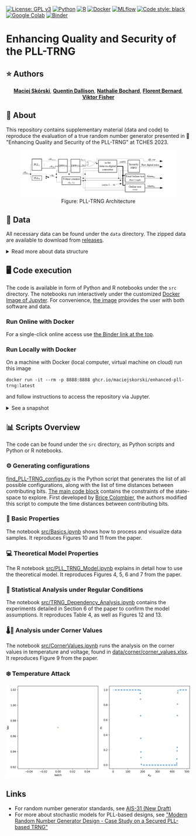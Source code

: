 [![License: GPL v3](https://img.shields.io/badge/License-GPLv3-blue.svg)](https://www.gnu.org/licenses/gpl-3.0)
[![Python](https://img.shields.io/static/v1?message=Python&color=3776AB&logo=Python&logoColor=FFFFFF&label=)](https://www.python.org/)
[![R](https://img.shields.io/badge/R-276DC3?&logo=r&logoColor=white)](https://www.r-project.org/)
[![Docker](https://img.shields.io/badge/docker-%230db7ed.svg?&logo=docker&logoColor=white)](https://www.docker.com/)
[![MLflow](https://img.shields.io/static/v1?message=MLflow&color=0194E2&logo=MLflow&logoColor=FFFFFF&label=)](https://mlflow.org/)
[![Code style: black](https://img.shields.io/badge/code%20style-black-000000.svg)](https://github.com/psf/black)
[![Google Colab](https://img.shields.io/static/v1?message=Google+Colab&color=222222&logo=Google+Colab&logoColor=F9AB00&label=)](https://colab.research.google.com/)
<a id="binder_link">[![Binder](https://mybinder.org/badge_logo.svg)](https://mybinder.org/v2/gh/maciejskorski/enhanced-pll-trng/v0.0.1)</a>

# Enhancing Quality and Security of the PLL-TRNG

## :star: Authors

<p align="center">
    <a href="https://skorski.lu"><strong>Maciej Skórski</strong></a>,
    <a href="mailto:quentin.dallison@thalesgroup.com"><strong>Quentin Dallison</strong></a>,
    <a href="mailto:nathalie.bochard@univ-st-etienne.fr"><strong>Nathalie Bochard</strong></a>,
    <a href="mailto:florent.bernard@univ-st-etienne.fr"><strong>Florent Bernard</strong></a>,
    <a href="mailto:fischer@univ-st-etienne.fr"><strong>Viktor Fisher</strong></a>
</p>

## :memo: About

This repository contains supplementary material (data and code) to reproduce the evaluation of a true random number generator presented in :open_book: "Enhancing Quality and Security of the PLL-TRNG" at TCHES 2023.

<figure>
<img src="images/pll_trng_new.jpg" style="display:block; margin:auto"/>
<figcaption style="text-align:center">Figure: PLL-TRNG Architecture</figcaption>
</figure>

## :file_folder: Data

All necessary data can be found under the `data` directory.
The zipped data are available to download from [releases](https://github.com/maciejskorski/enhanced-pll-trng/releases).

<details>
  <summary>Read more about data structure</summary>
  
Data used in experiments are stored under the `data` directory.
Sub-directories at the first level group experiments according to the environmental conditions (regular conditions, corner values and a temperature attack scenario).
- The file in `data/CornerAnalysis` regroups all results accross all cards, configurations and external conditions;
- The temperature attack was executed on a single Spartan device, and its results are in `data/TemperatureAttack`;
- Further sub-directories in `data/Regular` group acquired data according to the FPGA card family (CV - Cyclone®V, S6 - Spartan™6, SF - SmartFusion2®), in which we find all configurations as described in the paper (A, B, or C with one or two PLL outputs as indicated by the suffix, e.g. A_1 vs A_2).
Note that two Spartan devices were tested, both placed on the cards version 11, cards #2 and #8 marked S6v11_2 and S6v11_8.
For each experiment, the data file contains the bitstream available at the sampler output, i.e. the D flip-flop output marked dff_out in Figure 3. The binary files end in `_dff.bin` and the associated metadata files have extension `.log`.

```
├───📁 CornerAnalysis/
│   └───📄 corner_values.xlsx
├───📁 TemperatureAttack/
│   └───📄 S6_C_freezing attack_km476_kd495_dff.bin
├───📁 Regular/
│   ├───📁 CVv12_4/
│   │   ├───📁 A_1/
│   │   │   └───...
│   │   ├───📁 A_2/
│   │   │   └───...
│   │   ├───📁 B_1/
│   │   │   └───...
│   │   ├───📁 B_2/
│   │   │   └───...
│   │   ├───📁 C_1/
│   │   │   └───...
│   │   └───📁 C_2/
│   │       └───...
│   ├───📁 S6v11_2/
│   │   ├───📁 A_1/
│   │   │   └───...
│   │   ├───📁 A_2/
│   │   │   └───...
│   │   ├───📁 B_1/
│   │   │   └───...
│   │   ├───📁 B_2/
│   │   │   └───...
│   │   ├───📁 C_1/
│   │   │   └───...
│   │   └───📁 C_2/
│   │       └───...
│   ├───📁 S6v11_8/
│   │   ├───📁 A_1/
│   │   │   └───...
│   │   ├───📁 A_2/
│   │   │   └───...
│   │   ├───📁 B_1/
│   │   │   └───...
│   │   ├───📁 B_2/
│   │   │   └───...
│   │   ├───📁 C_1/
│   │   │   └───...
│   │   ├───📁 C_2/
│   │   │   └───...
│   │   └───📄 .DS_Store
│   └───📁 SF2v11_11/
│       ├───📁 A_1/
│       │   └───...
│       ├───📁 A_2/
│       │   └───...
│       ├───📁 B_1/
│       │   └───...
│       ├───📁 B_2/
│       │   └───...
│       ├───📁 C_1/
│       │   └───...
│       └───📁 C_2/
│           └───...
└───📄 data.zip
```

</details>

## 🖥 Code execution

The code is available in form of Python and R notebooks under the `src` directory. 
The notebooks run interactively under the customized [Docker Image of Jupyter](https://jupyter-docker-stacks.readthedocs.io/en/latest/).
For convenience, [the image](Dockerfile) provides the user with both software and data.

### Run Online with Docker

For a single-click online access use  <a href="#binder_link">the Binder link at the top</a>.

### Run Locally with Docker

On a machine with Docker (local computer, virtual machine on cloud) run this image
```console
docker run -it --rm -p 8888:8888 ghcr.io/maciejskorski/enhanced-pll-trng:latest
```
and follow instructions to access the repository via Jupyter. 

<details>
  <summary>See a snapshot </summary>
The Jupyter server will be available through a web browser, under http://127.0.0.1:8888/lab?token=...
![Jupyter Start](images/jupyter_start.png)
</details>


## :bar_chart: Scripts Overview

The code can be found under the `src` directory, as Python scripts and Python or R notebooks.

### ⚙ Generating configurations

[find_PLL-TRNG_configs.py](src/find_PLL-TRNG_configs.py) is the Python script that generates the list of all possible configurations, along with the list of time distances between contributing bits. [The main code block](https://github.com/maciejskorski/new_pll_trng/blob/main/src/find_PLL-TRNG_configs_FPGA_2023.py#L523-L549) contains the constraints of the state-space to explore. First developed by <a href="mailto:brice.colombier@univ-st-etienne.fr">Brice Colombier</a>, the authors modified this script to compute the time distances between contributing bits.

### 🏁 Basic Properties

The notebook [src/Basics.ipynb](src/Basics.ipynb) shows how to process and visualize data samples. It reproduces Figures 10 and 11 from the paper.

### 💻 Theoretical Model Properties

The R notebook [src/PLL_TRNG_Model.ipynb](src/PLL_TRNG_Model.ipynb) explains in detail how to use the theoretical model. It reproduces Figures 4, 5, 6 and 7 from the paper.

### 🔬 Statistical Analysis under Regular Conditions

The notebook [src/TRNG_Dependency_Analysis.ipynb](src/TRNG_Dependency_Analysis.ipynb) contains the experiments detailed in Section 6 of the paper to confirm the model assumptions. It reproduces Table 4, as well as Figures 12 and 13.

### 🌡️🔌 Analysis under Corner Values

The notebook [src/CornerValues.ipynb](src/CornerValues.ipynb) runs the analysis on the corner values in temperature and voltage, found in [data/corner/corner_values.xlsx](data/corner/corner_values.xlsx). It reproduces Figure 9 from the paper.

### ❄️ Temperature Attack

![Temperature Attack](images/pll_trng_temperature_attack.gif)


## Links

- For random number generator standards, see [AIS-31 (New Draft)](https://www.bsi.bund.de/SharedDocs/Downloads/EN/BSI/Certification/Interpretations/AIS_31_Functionality_classes_for_random_number_generators_e.pdf?__blob=publicationFile&v=5)
- For more about stochastic models for PLL-based designs, see ["Modern Random Number Generator Design - Case Study on a Secured PLL-based TRNG"](https://www.degruyter.com/document/doi/10.1515/itit-2018-0025/html?lang=en)
